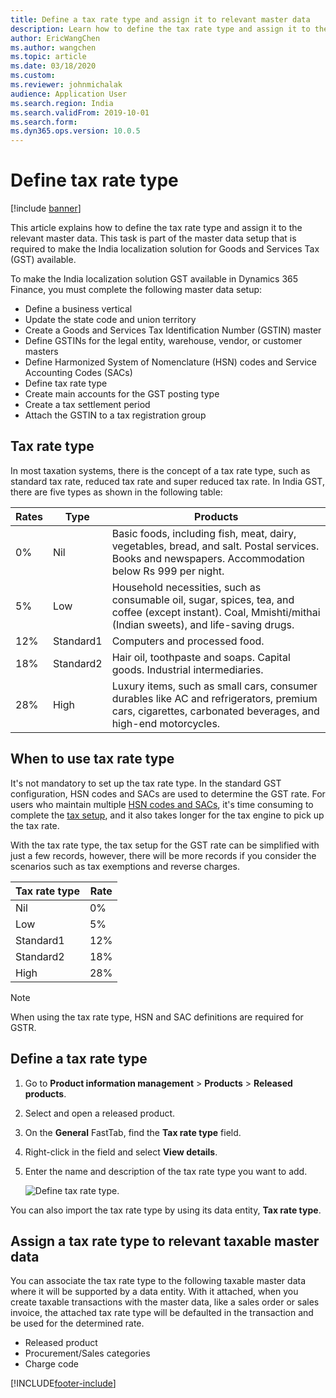 ```yaml
---
title: Define a tax rate type and assign it to relevant master data  
description: Learn how to define the tax rate type and assign it to the relevant master data, including outlines on tax rate types and when to use them. 
author: EricWangChen
ms.author: wangchen
ms.topic: article
ms.date: 03/18/2020
ms.custom:
ms.reviewer: johnmichalak  
audience: Application User
ms.search.region: India
ms.search.validFrom: 2019-10-01
ms.search.form:
ms.dyn365.ops.version: 10.0.5
---
```


# Define tax rate type

[!include [banner](../../includes/banner.md)]

This article explains how to define the tax rate type and assign it to the relevant master data. This task is part of the master data setup that is required to make the India localization solution for Goods and Services Tax (GST) available.

To make the India localization solution GST available in Dynamics 365 Finance, you must complete the following master data setup:

- Define a business vertical
- Update the state code and union territory
- Create a Goods and Services Tax Identification Number (GSTIN) master
- Define GSTINs for the legal entity, warehouse, vendor, or customer masters
- Define Harmonized System of Nomenclature (HSN) codes and Service Accounting Codes (SACs)
- Define tax rate type
- Create main accounts for the GST posting type
- Create a tax settlement period
- Attach the GSTIN to a tax registration group

## Tax rate type

In most taxation systems, there is the concept of a tax rate type, such as standard tax rate, reduced tax rate and super reduced tax rate. In India GST, there are five types as shown in the following table:

| Rates | Type      | Products                                                                                                                                                     |
| ----- | --------- | ------------------------------------------------------------------------------------------------------------------------------------------------------------ |
| 0%    | Nil       | Basic foods, including fish, meat, dairy, vegetables, bread, and salt. Postal services. Books and newspapers. Accommodation below Rs 999 per night.           |
| 5%    | Low       | Household necessities, such as consumable oil, sugar, spices, tea, and coffee (except instant). Coal, Mmishti/mithai (Indian sweets), and life-saving drugs. |
| 12%   | Standard1 | Computers and processed food.                                                                                                                                |
| 18%   | Standard2 | Hair oil, toothpaste and soaps. Capital goods. Industrial intermediaries.                                                                                    |
| 28%   | High      | Luxury items, such as small cars, consumer durables like AC and refrigerators, premium cars, cigarettes, carbonated beverages, and high-end motorcycles.     |

## When to use tax rate type

It's not mandatory to set up the tax rate type. In the standard GST configuration, HSN codes and SACs are used to determine the GST rate. For users who maintain multiple [HSN codes and SACs](apac-ind-GST-hsn-service-accounting-codes.md), it's time consuming to complete the [tax setup](apac-ind-GST-set-up-rate-percentage-tables.md), and it also takes longer for the tax engine to pick up the tax rate.

With the tax rate type, the tax setup for the GST rate can be simplified with just a few records, however, there will be more records if you consider the scenarios such as tax exemptions and reverse charges.

| Tax rate type | Rate |
| ------------- | ---- |
| Nil           | 0%   |
| Low           | 5%   |
| Standard1     | 12%  |
| Standard2     | 18%  |
| High          | 28%  |

> [!NOTE]
> When using the tax rate type, HSN and SAC definitions are required for GSTR. 

## Define a tax rate type

1. Go to **Product information management** \> **Products** \> **Released products**.
2. Select and open a released product. 
3. On the **General** FastTab, find the **Tax rate type** field.
4. Right-click in the field and select **View details**.
5. Enter the name and description of the tax rate type you want to add.

    ![Define tax rate type.](../media/IND-define-tax-rate-type.png)

You can also import the tax rate type by using its data entity, **Tax rate type**.

## Assign a tax rate type to relevant taxable master data

You can associate the tax rate type to the following taxable master data where it will be supported by a data entity. With it attached, when you create taxable transactions with the master data, like a sales order or sales invoice, the attached tax rate type will be defaulted in the transaction and be used for the determined rate.

- Released product
- Procurement/Sales categories
- Charge code


[!INCLUDE[footer-include](../../../includes/footer-banner.md)]
